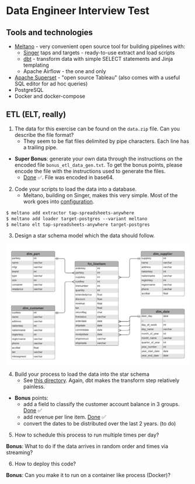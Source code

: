 # Data Engineer Interview Test

## Tools and technologies
- [Meltano](https://meltano.com/) - very convenient open source tool for building pipelines with:
  - [Singer](https://www.singer.io/) taps and targets - ready-to-use extract and load scripts
  - [dbt](https://www.getdbt.com/product/what-is-dbt/) - transform data with simple SELECT statements and Jinja templating
  - Apache Airflow - the one and only
- [Apache Superset](https://superset.apache.org/) - "open source Tableau" (also comes with a useful SQL editor for ad hoc queries)
- PostgreSQL
- Docker and docker-compose

## ETL (ELT, really)
1. The data for this exercise can be found on the `data.zip` file. Can you describe the file format?
    - They seem to be flat files delimited by pipe characters. Each line has a trailing pipe.

- **Super Bonus**: generate your own data through the instructions on the encoded file `bonus_etl_data_gen.txt`.
To get the bonus points, please encode the file with the instructions used to generate the files.
  - [Done](https://github.com/mkdlt/dataengineer_test/blob/master/bonus_etl_data_gen_answer.txt) ✅. File was encoded in base64.

2. Code your scripts to load the data into a database.
    - Meltano, building on Singer, makes this very simple. Most of the work goes into [configuration](https://github.com/mkdlt/dataengineer_test/blob/master/meltano/meltano.yml).
```
$ meltano add extractor tap-spreadsheets-anywhere
$ meltano add loader target-postgres --variant meltano
$ meltano elt tap-spreadsheets-anywhere target-postgres
```
3. Design a star schema model which the data should follow.
 
![Star schema](star_schema_erd.png)

4. Build your process to load the data into the star schema
    - See [this directory](https://github.com/mkdlt/dataengineer_test/tree/master/meltano/transform/models/star). Again, dbt makes the transform step relatively painless.

- **Bonus** points: 
  - add a field to classify the customer account balance in 3 groups. [Done](https://github.com/mkdlt/dataengineer_test/blob/master/meltano/transform/models/star/dim_customer.sql) ✅
  - add revenue per line item. [Done](https://github.com/mkdlt/dataengineer_test/blob/master/meltano/transform/models/star/fct_lineitem.sql) ✅
  - convert the dates to be distributed over the last 2 years. (to do)

5. How to schedule this process to run multiple times per day?
 
**Bonus**: What to do if the data arrives in random order and times via streaming?

6. How to deploy this code?

**Bonus**: Can you make it to run on a container like process (Docker)? 
